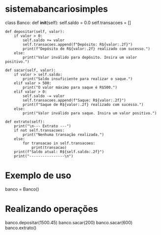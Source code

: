 ﻿# sistemabancariosimples
class Banco:
    def __init__(self):
        self.saldo = 0.0
        self.transacoes = []

    def depositar(self, valor):
        if valor > 0:
            self.saldo += valor
            self.transacoes.append(f"Depósito: R${valor:.2f}")
            print(f"Depósito de R${valor:.2f} realizado com sucesso.")
        else:
            print("Valor inválido para depósito. Insira um valor positivo.")

    def sacar(self, valor):
        if valor > self.saldo:
            print("Saldo insuficiente para realizar o saque.")
        elif valor > 500:
            print("O valor máximo para saque é R$500.")
        elif valor > 0:
            self.saldo -= valor
            self.transacoes.append(f"Saque: R${valor:.2f}")
            print(f"Saque de R${valor:.2f} realizado com sucesso.")
        else:
            print("Valor inválido para saque. Insira um valor positivo.")

    def extrato(self):
        print("\n--- Extrato ---")
        if not self.transacoes:
            print("Nenhuma transação realizada.")
        else:
            for transacao in self.transacoes:
                print(transacao)
        print(f"Saldo atual: R${self.saldo:.2f}")
        print("----------------\n")

# Exemplo de uso
banco = Banco()

# Realizando operações
banco.depositar(1500.45)
banco.sacar(200)
banco.sacar(600)
banco.extrato()
